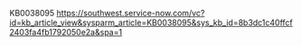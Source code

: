 KB0038095
https://southwest.service-now.com/vc?id=kb_article_view&sysparm_article=KB0038095&sys_kb_id=8b3dc1c40ffcf2403fa4fb1792050e2a&spa=1


